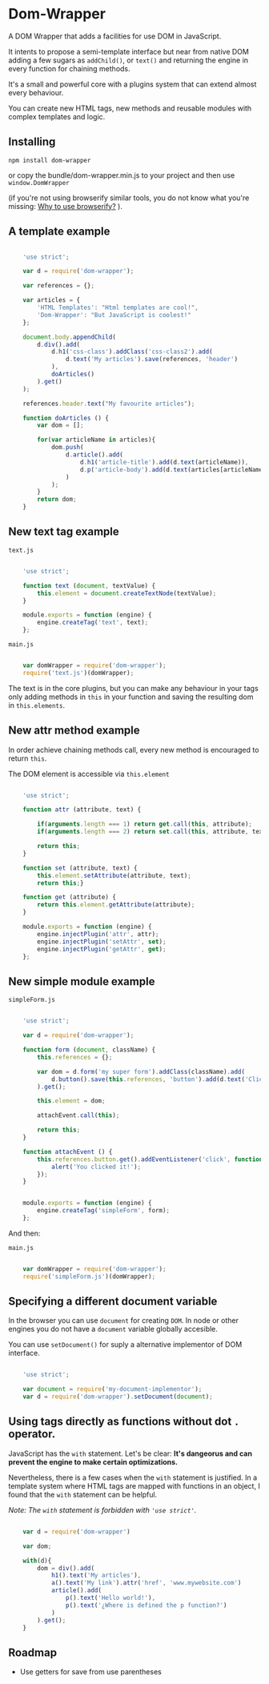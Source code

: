 # Dom-Wrapper
A DOM Wrapper that adds a facilities for use DOM in JavaScript.

It intents to propose a semi-template interface but near from native DOM adding a few sugars as `addChild()`, or `text()` and returning the engine in every function for chaining methods.

It's a small and powerful core with a plugins system that can extend almost every behaviour.

You can create new HTML tags, new methods and reusable modules with complex templates and logic.

## Installing

`npm install dom-wrapper`

or copy the bundle/dom-wrapper.min.js to your project and then use `window.DomWrapper`

(if you're not using browserify similar tools, you do not know what you're missing: [Why to use browserify?](http://word.bitly.com/post/101360133837/browserify) ).

## A template example

``` javascript

	'use strict';

	var d = require('dom-wrapper');

	var references = {};

	var articles = {
		'HTML Templates': "Html templates are cool!",
		'Dom-Wrapper': "But JavaScript is coolest!"
	};

	document.body.appendChild(
		d.div().add(
			d.h1('css-class').addClass('css-class2').add(
				d.text('My articles').save(references, 'header')
			),
			doArticles()
		).get()
	);

	references.header.text("My favourite articles");

	function doArticles () {
		var dom = [];

		for(var articleName in articles){
			dom.push(
				d.article().add(
					d.h1('article-title').add(d.text(articleName)),
					d.p('article-body').add(d.text(articles[articleName]))
				)
			);
		}
		return dom;
	}

```

## New text tag example

`text.js`

``` javascript

	'use strict';

	function text (document, textValue) {
		this.element = document.createTextNode(textValue);
	}

	module.exports = function (engine) {
		engine.createTag('text', text);
	};

```

`main.js`
``` javascript

	var domWrapper = require('dom-wrapper');
	require('text.js')(domWrapper);

```

The text is in the core plugins, but you can make any behaviour in your tags only adding methods in `this` in your function and saving the resulting dom in `this.elements`.

## New attr method example

In order achieve chaining methods call, every new method is encouraged to return `this`.

The DOM element is accessible via `this.element`


``` javascript

	'use strict';

	function attr (attribute, text) {

		if(arguments.length === 1) return get.call(this, attribute);
		if(arguments.length === 2) return set.call(this, attribute, text);

		return this;
	}

	function set (attribute, text) {
		this.element.setAttribute(attribute, text);
		return this;}

	function get (attribute) {
		return this.element.getAttribute(attribute);
	}

	module.exports = function (engine) {
		engine.injectPlugin('attr', attr);
		engine.injectPlugin('setAttr', set);
		engine.injectPlugin('getAttr', get);
	};

```

## New simple module example

`simpleForm.js`
``` javascript

	'use strict';

	var d = require('dom-wrapper');

	function form (document, className) {
		this.references = {};

		var dom = d.form('my super form').addClass(className).add(
			d.button().save(this.references, 'button').add(d.text('Clic it!'))
		).get();

		this.element = dom;

		attachEvent.call(this);

		return this;
	}

	function attachEvent () {
		this.references.button.get().addEventListener('click', function () {
			alert('You clicked it!');
		});
	}


	module.exports = function (engine) {
		engine.createTag('simpleForm', form);
	};

```

And then:

`main.js`
``` javascript

	var domWrapper = require('dom-wrapper');
	require('simpleForm.js')(domWrapper);

```

## Specifying a different document variable

In the browser you can use `document` for creating `DOM`. In node or other engines you do not have a `document` variable globally accesible.

You can use `setDocument()` for suply a alternative implementor of DOM interface.

``` javascript

	'use strict';

	var document = require('my-document-implementor');
	var d = require('dom-wrapper').setDocument(document);

```

## Using tags directly as functions without dot `.` operator.

JavaScript has the `with` statement. Let's be clear: __It's dangeorus and can prevent the engine to make certain optimizations.__

Nevertheless, there is a few cases when the `with` statement is justified. In a template system where HTML tags are mapped with functions in an object, I found that the `with` statement can be helpful.

_Note: The `with` statement is forbidden with `'use strict'`._

``` javascript

	var d = require('dom-wrapper')

	var dom;

	with(d){
		dom = div().add(
			h1().text('My articles'),
			a().text('My link').attr('href', 'www.mywebsite.com')
			article().add(
				p().text('Hello world!'),
				p().text('¿Where is defined the p function?')
			)
		).get();
	}

```

## Roadmap

 - Use getters for save from use parentheses
